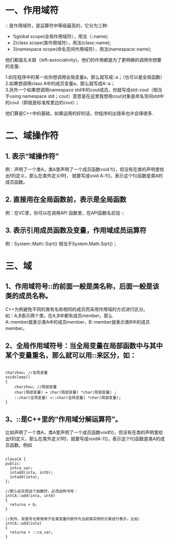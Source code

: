 # 一、作用域符

:: 是作用域符，是运算符中等级最高的，它分为三种:
+ 1)global scope(全局作用域符），用法（::name);
+ 2)class scope(类作用域符），用法(class::name);
+ 3)namespace scope(命名空间作用域符），用法(namespace::name);

他们都是左关联（left-associativity)，他们的作用都是为了更明确的调用你想要的变量:  

1.如在程序中的某一处你想调用全局变量a，那么就写成::a；（也可以是全局函数）  
2.如果想调用class A中的成员变量a，那么就写成A::a；  
3.另外一个如果想调用namespace std中的cout成员，你就写成std::cout（相当于using namespace std；cout）意思是在这里我想用cout对象是命名空间std中的cout（即就是标准库里边的cout）；  

他们算是C++中的基础，如果运用的好的话，你程序的出错率也许会降很多.

# 二、域操作符

## 1. 表示“域操作符”


例：声明了一个类A，类A里声明了一个成员函数void f()，但没有在类的声明里给出f的定义，那么在类外定义f时， 就要写成void A::f()，表示这个f()函数是类A的成员函数。

## 2. 直接用在全局函数前，表示是全局函数

例：在VC里，你可以在调用API 函数里，在API函数名前加 ::

## 3. 表示引用成员函数及变量，作用域成员运算符

例：System::Math::Sqrt() 相当于System.Math.Sqrt()；


# 三、域

## 1、作用域符号::的前面一般是类名称，后面一般是该类的成员名称。

C++为例避免不同的类有名称相同的成员而采用作用域的方式进行区分。  
如：A,B表示两个类，在A,B中都有成员member。那么  
A::member就表示类A中的成员member，B::member就表示类B中的成员member。  

## 2、全局作用域符号：当全局变量在局部函数中与其中某个变量重名，那么就可以用::来区分，如：

```

charzhou; //全局变量
voidsleep()
{
    charzhou; //局部变量
    char(局部变量) = char(局部变量) *char(局部变量) ;
    ::char(全局变量) =::char(全局变量) *char(局部变量);
}
```

## 3、::是C++里的“作用域分解运算符”。

比如声明了一个类A，类A里声明了一个成员函数voidf()，但没有在类的声明里给出f的定义，那么在类外定义f时，就要写成voidA::f()，表示这个f()函数是类A的成员函数。例如

```

classCA {
public: 
  intca_var;  
  intadd(inta, intb);  
  intadd(inta);  
};
   
//那么在实现这个函数时，必须这样书写： 
intCA::add(inta, intb)  
{
  returna + b;  
}
   
//另外，双冒号也常常用于在类变量内部作为当前类实例的元素进行表示，比如: 
intCA::add(inta)  
{ 
  returna + ::ca_var;  
}
```


